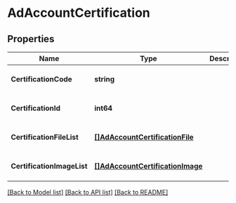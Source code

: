 # AdAccountCertification

## Properties
Name | Type | Description | Notes
------------ | ------------- | ------------- | -------------
**CertificationCode** | **string** |  | [optional] [default to null]
**CertificationId** | **int64** |  | [optional] [default to null]
**CertificationFileList** | [**[]AdAccountCertificationFile**](ad_account_certification_file.md) |  | [optional] [default to null]
**CertificationImageList** | [**[]AdAccountCertificationImage**](ad_account_certification_image.md) |  | [optional] [default to null]

[[Back to Model list]](../README.md#documentation-for-models) [[Back to API list]](../README.md#documentation-for-api-endpoints) [[Back to README]](../README.md)


